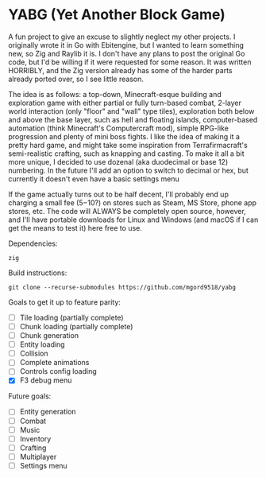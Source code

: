 # YABG (Yet Another Block Game)

A fun project to give an excuse to slightly neglect my other projects.
I originally wrote it in Go with Ebitengine, but I wanted to learn something
new, so Zig and Raylib it is. I don't have any plans to post the original Go
code, but I'd be willing if it were requested for some reason. It was written
HORRIBLY, and the Zig version already has some of the harder parts already
ported over, so I see little reason.

The idea is as follows: a top-down, Minecraft-esque building and exploration 
game with either partial or fully turn-based combat, 2-layer world interaction
(only "floor" and "wall" type tiles), exploration both below and above the base
layer, such as hell and floating islands, computer-based automation (think
Minecraft's Computercraft mod), simple RPG-like progression and plenty of mini
boss fights. I like the idea of making it a pretty hard game, and might take
some inspiration from Terrafirmacraft's semi-realistic crafting, such as
knapping and casting. To make it all a bit more unique, I decided to use
dozenal (aka duodecimal or base 12) numbering. In the future I'll add an option
to switch to decimal or hex, but currently it doesn't even have a basic settings
menu

If the game actually turns out to be half decent, I'll probably end up charging
a small fee ($5-$10?) on stores such as Steam, MS Store, phone app stores, etc.
The code will ALWAYS be completely open source, however, and I'll have portable
downloads for Linux and Windows (and macOS if I can get the means to test it)
here free to use.

Dependencies:
```
zig
```

Build instructions:
```
git clone --recurse-submodules https://github.com/mgord9518/yabg
```

Goals to get it up to feature parity:
 - [ ] Tile loading (partially complete)
 - [ ] Chunk loading (partially complete)
 - [ ] Chunk generation
 - [ ] Entity loading
 - [ ] Collision
 - [ ] Complete animations
 - [ ] Controls config loading
 - [X] F3 debug menu

Future goals:
 - [ ] Entity generation
 - [ ] Combat
 - [ ] Music
 - [ ] Inventory
 - [ ] Crafting
 - [ ] Multiplayer
 - [ ] Settings menu
